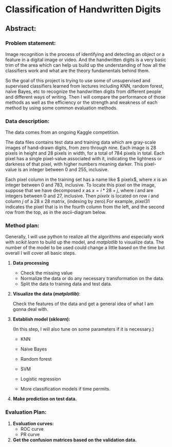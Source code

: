 # Classification of Handwritten Digits



## Abstract:

### Problem statement:

Image recognition is the process of identifying and detecting an object or a feature in a digital image or video. And the handwritten digits is a very basic trim of the area which can help us build up the understanding of how all the classifiers work and what are the theory fundamentals behind them. 

So the goal of this project is trying to use some of unsupervised and supervised classifiers learned from lectures including KNN, random forest, naïve Bayes, etc to recognize the handwritten digits from different people and different ways of writing. Then I will compare the performance of those methods as well as the efficiency or the strength and weakness of each method by using some common evaluation methods.

### Data description:

The data comes from an ongoing Kaggle competition. 

The data files contains test data and training data which are gray-scale images of hand-drawn digits, from zero through nine. Each image is 28 pixels in height and 28 pixels in width, for a total of 784 pixels in total. Each pixel has a single pixel-value associated with it, indicating the lightness or darkness of that pixel, with higher numbers meaning darker. This pixel-value is an integer between 0 and 255, inclusive.

Each pixel column in the training set has a name like $ pixelx$, where $x$ is an integer between 0 and 783, inclusive. To locate this pixel on the image, suppose that we have decomposed $x$ as $x = i * 28 + j$, where $i$ and  are integers between 0 and 27, inclusive. Then $pixelx$ is located on row $i$ and column $j$ of a 28 x 28 matrix, (indexing by zero).For example, $pixel31$ indicates the pixel that is in the fourth column from the left, and the second row from the top, as in the ascii-diagram below.

### Method plan:

Generally, I will use python to realize all the algorithms and especially work with *scikit learn* to build up the model, and *matplotlib* to visualize data. The number of the model to be used could change a little based on the time but overall I will cover all basic steps.

1. **Data processing**

   - Check the missing value
   - Normalize the data or do any necessary transformation on the data.
   - Split the data to training data and test data.
   
2. **Visualize the data (*matplotlib*)**:

   Check the features of the data and get a general idea of what I am gonna deal with.

3. **Establish model (*sklearn*):**

   (In this step, I will also tune on some parameters if it is necessary.)

   - KNN

   - Naive Bayes

   - Random forest

   - SVM

   - Logistic regression

   - More classification models if time permits.

4. **Make prediction on test data.**

### Evaluation Plan:

1. **Evaluation curves:**
   - ROC curve
   - PR curve
2. **Get the confusion matrices based on the validation data.**
